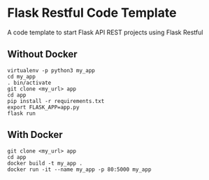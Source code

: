 # Flask Restful Code Template
A code template to start Flask API REST projects using Flask Restful


## Without Docker

```
virtualenv -p python3 my_app
cd my_app
. bin/activate
git clone <my_url> app
cd app
pip install -r requirements.txt
export FLASK_APP=app.py
flask run
```


## With Docker

```
git clone <my_url> app
cd app
docker build -t my_app . 
docker run -it --name my_app -p 80:5000 my_app
```


